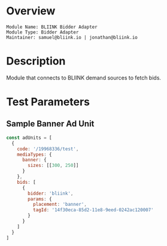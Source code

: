 # Overview

```
Module Name: BLIINK Bidder Adapter
Module Type: Bidder Adapter
Maintainer: samuel@bliink.io | jonathan@bliink.io
```

# Description

Module that connects to BLIINK demand sources to fetch bids.

# Test Parameters

## Sample Banner Ad Unit

```js
const adUnits = [
  {
    code: '/19968336/test',
    mediaTypes: {
      banner: {
        sizes: [[300, 250]]
      }
    },
    bids: [
      {
        bidder: 'bliink',
        params: {
          placement: 'banner',
          tagId: '14f30eca-85d2-11e8-9eed-0242ac120007'
        }
      }
    ]
  }
]
```
